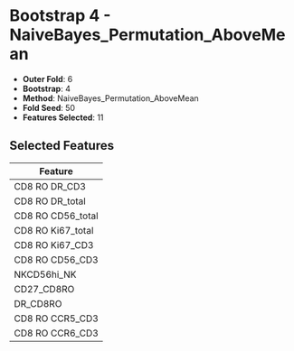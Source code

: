 # Bootstrap 4 - NaiveBayes_Permutation_AboveMean

- **Outer Fold**: 6
- **Bootstrap**: 4
- **Method**: NaiveBayes_Permutation_AboveMean
- **Fold Seed**: 50
- **Features Selected**: 11

## Selected Features

| Feature |
|---------|
| CD8 RO DR_CD3 |
| CD8 RO DR_total |
| CD8 RO CD56_total |
| CD8 RO Ki67_total |
| CD8  RO Ki67_CD3 |
| CD8 RO CD56_CD3 |
| NKCD56hi_NK |
| CD27_CD8RO |
| DR_CD8RO |
| CD8 RO CCR5_CD3 |
| CD8 RO CCR6_CD3 |
